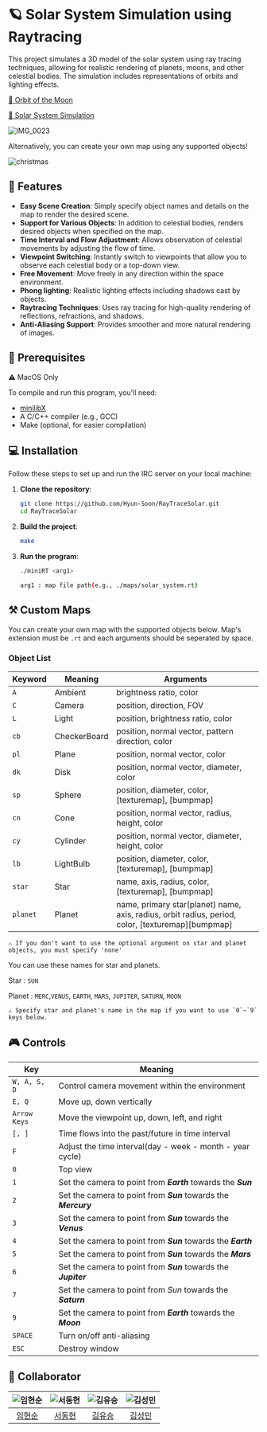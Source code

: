 # 🪐 Solar System Simulation using Raytracing

This project simulates a 3D model of the solar system using ray tracing techniques, allowing for realistic rendering of planets, moons, and other celestial bodies. The simulation includes representations of orbits and lighting effects.

[🎥 Orbit of the Moon](https://youtu.be/aCWGztJvIAc?si=wWXhDJo0T5ZaGUyc)

[🎥 Solar System Simulation](https://youtu.be/lytyF9gdKbI?si=RHzfQMiQUu2pxVZC)

![IMG_0023](https://github.com/user-attachments/assets/5c9d0660-3761-44b2-aa8f-c31f2e2e8232)

Alternatively, you can create your own map using any supported objects!

![christmas](https://github.com/user-attachments/assets/0932659f-2247-450a-aac0-93feaaba8a04)

## 🚀 Features

- **Easy Scene Creation**: Simply specify object names and details on the map to render the desired scene.
- **Support for Various Objects**: In addition to celestial bodies, renders desired objects when specified on the map.
- **Time Interval and Flow Adjustment**: Allows observation of celestial movements by adjusting the flow of time.
- **Viewpoint Switching**: Instantly switch to viewpoints that allow you to observe each celestial body or a top-down view.
- **Free Movement**: Move freely in any direction within the space environment.
- **Phong lighting**: Realistic lighting effects including shadows cast by objects.
- **Raytracing Techniques**: Uses ray tracing for high-quality rendering of reflections, refractions, and shadows.
- **Anti-Aliasing Support**: Provides smoother and more natural rendering of images.

## 📜 Prerequisites

⚠️ MacOS Only

To compile and run this program, you'll need:

- [minilibX](https://github.com/42Paris/minilibx-linux)
- A C/C++ compiler (e.g., GCC)
- Make (optional, for easier compilation)


## 💻 Installation

Follow these steps to set up and run the IRC server on your local machine:

1. **Clone the repository**:
    ```bash
    git clone https://github.com/Hyun-Soon/RayTraceSolar.git
    cd RayTraceSolar
    ```

2. **Build the project**:
    ```bash
    make
    ```

3. **Run the program**:
    ```bash
    ./miniRT <arg1>

    arg1 : map file path(e.g., ./maps/solar_system.rt)
    ```

## ⚒️ Custom Maps

You can create your own map with the supported objects below. Map's extension must be `.rt` and each arguments should be seperated by space.

### Object List

|Keyword|Meaning|Arguments|
|-------|-------|---------|
|`A`|Ambient|brightness ratio, color|
|`C`|Camera|position, direction, FOV|
|`L`|Light| position, brightness ratio, color|
|`cb`|CheckerBoard|position, normal vector, pattern direction, color|
|`pl`|Plane|position, normal vector, color|
|`dk`|Disk|position, normal vector, diameter, color|
|`sp`|Sphere|position, diameter, color, [texturemap], [bumpmap]|
|`cn`|Cone|position, normal vector, radius, height, color|
|`cy`|Cylinder|position, normal vector, diameter, height, color|
|`lb`|LightBulb|position, diameter, color, [texturemap], [bumpmap]|
|`star`|Star|name, axis, radius, color, [texturemap], [bumpmap]|
|`planet`|Planet|name, primary star(planet) name, axis, radius, orbit radius, period, color, [texturemap][bumpmap]|

    ⚠️ If you don't want to use the optional argument on star and planet objects, you must specify 'none'

You can use these names for star and planets.

Star : `SUN`

Planet : `MERC`,`VENUS`, `EARTH`, `MARS`, `JUPITER`, `SATURN`, `MOON` 

    ⚠️ Specify star and planet's name in the map if you want to use `0`~`9` keys below.

## 🎮 Controls

|Key|Meaning|
|---|-------|
|`W, A, S, D`|Control camera movement within the environment|
|`E, Q`|Move up, down vertically|
|`Arrow Keys`|Move the viewpoint up, down, left, and right|
|`[, ]`|Time flows into the past/future in time interval|
|`F`|Adjust the time interval(day - week - month - year cycle)|
|`0`|Top view|
|`1`|Set the camera to point from _**Earth**_ towards the _**Sun**_|
|`2`|Set the camera to point from _**Sun**_ towards the _**Mercury**_|
|`3`|Set the camera to point from _**Sun**_ towards the _**Venus**_|
|`4`|Set the camera to point from _**Sun**_ towards the _**Earth**_|
|`5`|Set the camera to point from _**Sun**_ towards the _**Mars**_|
|`6`|Set the camera to point from _**Sun**_ towards the _**Jupiter**_|
|`7`|Set the camera to point from _Sun_ towards the _**Saturn**_|
|`9`|Set the camera to point from _**Earth**_ towards the _**Moon**_|
|`SPACE`|Turn on/off anti-aliasing|
|`ESC`|Destroy window|


## 🙌 Collaborator
|![임현순](https://avatars.githubusercontent.com/u/66724166)|![서동현](https://avatars.githubusercontent.com/u/108206977)|![김유승](https://avatars.githubusercontent.com/u/127705483)|![김성민](https://avatars.githubusercontent.com/u/128010957)|
|:-:|:-:|:-:|:-:|
|[임현순](https://github.com/Hyun-Soon)|[서동현](https://github.com/west-eastH)|[김유승](https://github.com/yusekim)|[김성민](https://github.com/sungmiki42)|
